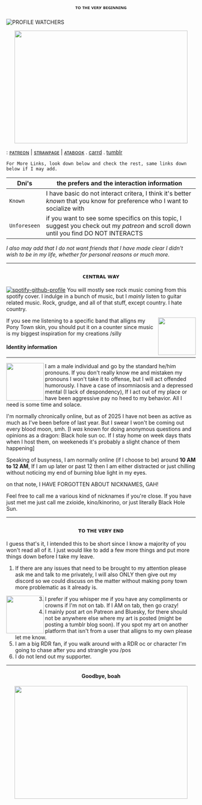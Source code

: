 <h3 align="center">ᵀᴼ ᵀᴴᴱ ⱽᴱᴿʸ ᴮᴱᴳᴵᴺᴺᴵᴺᴳ</h3>

![PROFILE WATCHERS](https://komarev.com/ghpvc/?username=cheesewezz&abbreviated=true)

<p align="center">
  <img width="460" height="300" src="https://media2.giphy.com/media/v1.Y2lkPTc5MGI3NjExbm1hanV2bWFja3g4ajFsZGZuYmc5aDN2N2FrYTdobWUzNWd2eHZxYiZlcD12MV9pbnRlcm5hbF9naWZfYnlfaWQmY3Q9cw/w1qiS4vCRCzKM/giphy.webp">
</p>

 :  [ᴘᴀᴛʀᴇᴏɴ](https://www.patreon.com/c/user/posts?u=85089921) | [sᴛʀᴀᴡᴘᴀɢᴇ](https://cheesewezz.straw.page/) | [ᴀᴛᴀʙᴏᴏᴋ](https://zxioide.atabook.org/) . [carrd](https://zxioide.carrd.co/) . [tumblr](https://www.tumblr.com/zxioidec)
  
  `For More Links, look down below and check the rest, same links down below if I may add.`


| Dni's | the prefers and the interaction information |
| --- | --- |
| `Known` | I have basic do not interact critera, I think it's better *known* that you know for preference who I want to socialize with |
| `Unforeseen` | if you want to see some specifics on this topic, I suggest you check out my *patreon* and scroll down until you find DO NOT INTERACTS |

*I also may add that I do not want friends that I have made clear I didn't wish to be in my life, whether for personal reasons or much more.*

  
______________________________________________________________________________________________

<h3 align="center">ᴄᴇɴᴛʀᴀʟ ᴡᴀʏ</h3>

 [![spotify-github-profile](https://spotify-github-profile.kittinanx.com/api/view?uid=314lk5plcho6tynqye2qelu5zs5m&cover_image=true&theme=natemoo-re&show_offline=true&background_color=121212&interchange=true&bar_color=53b14f&bar_color_cover=true)](https://spotify-github-profile.kittinanx.com/api/view?uid=314lk5plcho6tynqye2qelu5zs5m&redirect=true) You will mostly see rock music coming from this spotify cover.
I indulge in a bunch of music, but I *mainly* listen to guitar related music. Rock, grudge, and all of that stuff, except country. I hate country.

<img align="right" width="100" height="100" src="https://media0.giphy.com/media/v1.Y2lkPTc5MGI3NjExb2Z6b2k0MmtqdmRpZ25ndGRtb292amNvdHpsbzNhYWxydXM3Y2x6dyZlcD12MV9pbnRlcm5hbF9naWZfYnlfaWQmY3Q9cw/iHtXIZgKU75OHW2YHE/giphy.webp">
If you see me listening to a specific band that alligns my Pony Town skin, you should put it on a counter since music is my biggest inspiration for my creations /silly


<h4 allign="center">Identity information</h4>

_______________

<img align="left" width="100" height="100" src="https://i.pinimg.com/originals/69/3a/ff/693afface4f6c127a54d4126634647d5.gif">

I am a male individual and go by the standard he/him pronouns. If you don't really know me and mistaken my pronouns I won't take it to offense, but I will act offended humorously. I have a case of insomniaosis and a depressed mental (I lack of despondency), If I act out of my place or have been aggressive pay no heed to my behavior. All I need is some time and solace.

I'm normally chronically online, but as of 2025 I have not been as active as much as I've been before of last year. But I swear I won't be coming out every blood moon, smh.
[I *was* known for doing anonymous questions and opinions as a dragon: Black hole sun oc. If I stay home on week days thats when I host them, on weekeneds it's probably a slight chance of them happening]

Speaking of busyness, I am normally online (if I choose to be) around **10 AM to 12 AM**, If I am up later or past 12 then I am either distracted or just chilling without noticing my end of burning blue light in my eyes.

on that note, I HAVE FORGOTTEN ABOUT NICKNAMES, GAH!

Feel free to call me a various kind of nicknames if you're close. If you have just met me just call me zxioide, kino/kinorino, or just literally Black Hole Sun.

______________________________________________________________________________________________

<h3 align="center">ᴛᴏ ᴛʜᴇ ᴠᴇʀʏ ᴇɴᴅ</h3>

I guess that's it, I intended this to be short since I know a majority of you won't read all of it. I just would like to add a few more things and put more things down before I take my leave.
1. If there are any issues that need to be brought to my attention please ask me and talk to me privately, I will also ONLY then give out my discord so we could discuss on the matter without making pony town more problematic as it already is.

<img align="left" width="100" height="100" src="https://i.gifer.com/origin/b8/b8a7c221b170f311fa7b3d1440acae2f_w200.gif">

   
3. I prefer if you whisper me if you have any compliments or crowns if I'm not on tab. If I AM on tab, then go crazy!
4. I mainly post art on Patreon and Bluesky, for there should not be anywhere else where my art is posted (might be posting a tumblr blog soon). If you spot my art on another platform that isn't from a user that alligns to my own please let me know.
5. I am a big RDR fan, if you walk around with a RDR oc or character I'm going to chase after you and strangle you /pos
6. I do not lend out my supporter.

 ______________________________________________________________________________________________
<h4 align="center">Goodbye, boah</h4>


<p align="center">
  <img width="460" height="300" src="https://i.pinimg.com/736x/ae/44/50/ae4450c1b5dbb55bafccd63be11c6e51.jpg">
</p>
   
